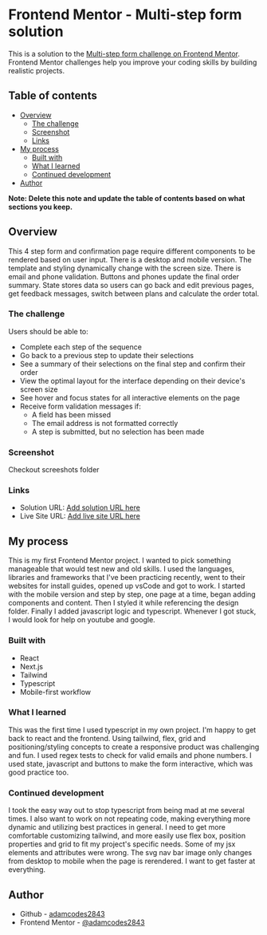 # Frontend Mentor - Multi-step form solution

This is a solution to the [Multi-step form challenge on Frontend Mentor](https://www.frontendmentor.io/challenges/multistep-form-YVAnSdqQBJ). Frontend Mentor challenges help you improve your coding skills by building realistic projects. 

## Table of contents

- [Overview](#overview)
  - [The challenge](#the-challenge)
  - [Screenshot](#screenshot)
  - [Links](#links)
- [My process](#my-process)
  - [Built with](#built-with)
  - [What I learned](#what-i-learned)
  - [Continued development](#continued-development)
- [Author](#author)

**Note: Delete this note and update the table of contents based on what sections you keep.**

## Overview

This 4 step form and confirmation page require different components to be rendered based on user input. There is a desktop and mobile version. The template and styling dynamically change with the screen size. There is email and phone validation. Buttons and phones update the final order summary. State stores data so users can go back and edit previous pages, get feedback messages, switch between plans and calculate the order total.

### The challenge

Users should be able to:

- Complete each step of the sequence
- Go back to a previous step to update their selections
- See a summary of their selections on the final step and confirm their order
- View the optimal layout for the interface depending on their device's screen size
- See hover and focus states for all interactive elements on the page
- Receive form validation messages if:
  - A field has been missed
  - The email address is not formatted correctly
  - A step is submitted, but no selection has been made

### Screenshot

Checkout screeshots folder

### Links

- Solution URL: [Add solution URL here](https://github.com/adamcodes2843/multi-step-form)
- Live Site URL: [Add live site URL here](https://your-live-site-url.com)

## My process

This is my first Frontend Mentor project. I wanted to pick something manageable that would test new and old skills. I used the languages, libraries and frameworks that I've been practicing recently, went to their websites for install guides, opened up vsCode and got to work. I started with the mobile version and step by step, one page at a time, began adding components and content. Then I styled it while referencing the design folder. Finally I added javascript logic and typescript. Whenever I got stuck, I would look for help on youtube and google.

### Built with

- React
- Next.js
- Tailwind
- Typescript
- Mobile-first workflow

### What I learned

This was the first time I used typescript in my own project. I'm happy to get back to react and the frontend. Using tailwind, flex, grid and positioning/styling concepts to create a responsive product was challenging and fun. I used regex tests to check for valid emails and phone numbers. I used state, javascript and buttons to make the form interactive, which was good practice too. 

### Continued development

I took the easy way out to stop typescript from being mad at me several times. I also want to work on not repeating code, making everything more dynamic and utilizing best practices in general. I need to get more comfortable customizing tailwind, and more easily use flex box, position properties and grid to fit my project's specific needs. Some of my jsx elements and attributes were wrong. The svg nav bar image only changes from desktop to mobile when the page is rerendered. I want to get faster at everything.

## Author

- Github - [adamcodes2843](https://github.com/adamcodes2843?tab=repositories)
- Frontend Mentor - [@adamcodes2843](https://www.frontendmentor.io/profile/adamcodes2843)